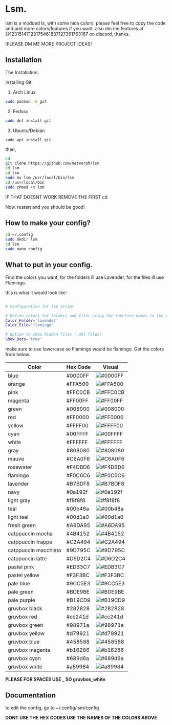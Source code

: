 
# Lsm.

lsm is a modded ls, with some nice colors.
please feel free to copy the code and add more colors/features if you want.
also dm me features at @12315147123175461837127361763167 on discord, thanks.

!PLEASE DM ME MORE PROJECT IDEAS!
## Installation

The Installation. 

Installing Git


 1. Arch Linux
```bash
sudo pacman -S git
```
 2. Fedora
```bash
sudo dnf install git
```

 3. Ubuntu/Debian
```
sudo apt install git
```
then,
```bash
cd
git clone https://github.com/networph/lsm
cd lsm
cd lsm
sudo mv lsm /usr/local/bin/lsm
cd /usr/local/bin
sudo chmod +x lsm
```



IF THAT DOESNT WORK REMOVE THE FIRST cd 

Now, restart and you should be good!
## How to make your config?
```bash
cd ~/.config
sudo mkdir lsm
cd lsm
sudo nano config
```
## What to put in your config.
Find the colors you want, for the folders ill use 
Lavender, for the files ill use Flamingo.

this is what it would look like:
```bash

# Configuration for lsm script

# Define colors for folders and files using the function names in the script
Color_Folder='lavender'
Color_File='flamingo'

# Option to show hidden files (.dot files)
Show_Dots='true'

```
make sure to use lowercase so Flamingo would be flamingo.
Get the colors from below.


| Color              | Hex Code   | Visual                                       |
|--------------------|------------|----------------------------------------------|
| blue               | #0000FF    | ![#0000FF](https://via.placeholder.com/10/0000FF?text=+) |
| orange             | #FFA500    | ![#FFA500](https://via.placeholder.com/10/FFA500?text=+) |
| pink               | #FFC0CB    | ![#FFC0CB](https://via.placeholder.com/10/FFC0CB?text=+) |
| magenta            | #FF00FF    | ![#FF00FF](https://via.placeholder.com/10/FF00FF?text=+) |
| green              | #008000    | ![#008000](https://via.placeholder.com/10/008000?text=+) |
| red                | #FF0000    | ![#FF0000](https://via.placeholder.com/10/FF0000?text=+) |
| yellow             | #FFFF00    | ![#FFFF00](https://via.placeholder.com/10/FFFF00?text=+) |
| cyan               | #00FFFF    | ![#00FFFF](https://via.placeholder.com/10/00FFFF?text=+) |
| white              | #FFFFFF    | ![#FFFFFF](https://via.placeholder.com/10/FFFFFF?text=+) |
| gray               | #808080    | ![#808080](https://via.placeholder.com/10/808080?text=+) |
| mauve              | #C6A0F6    | ![#C6A0F6](https://via.placeholder.com/10/C6A0F6?text=+) |
| rosewater          | #F4DBD6    | ![#F4DBD6](https://via.placeholder.com/10/F4DBD6?text=+) |
| flamingo           | #F0C6C6    | ![#F0C6C6](https://via.placeholder.com/10/F0C6C6?text=+) |
| lavender           | #B7BDF8    | ![#B7BDF8](https://via.placeholder.com/10/B7BDF8?text=+) |
| navy               | #0a192f    | ![#0a192f](https://via.placeholder.com/10/0a192f?text=+) |
| light gray         | #f8f8f8    | ![#f8f8f8](https://via.placeholder.com/10/f8f8f8?text=+) |
| teal               | #00b48a    | ![#00b48a](https://via.placeholder.com/10/00b48a?text=+) |
| light teal         | #00d1a0    | ![#00d1a0](https://via.placeholder.com/10/00d1a0?text=+) |
| fresh green        | #A6DA95    | ![#A6DA95](https://via.placeholder.com/10/A6DA95?text=+) |
| catppuccin mocha   | #4B4152    | ![#4B4152](https://via.placeholder.com/10/4B4152?text=+) |
| catppuccin frappe  | #C2A494    | ![#C2A494](https://via.placeholder.com/10/C2A494?text=+) |
| catppuccin macchiato | #9D795C  | ![#9D795C](https://via.placeholder.com/10/9D795C?text=+) |
| catppuccin latte   | #D6D2C4    | ![#D6D2C4](https://via.placeholder.com/10/D6D2C4?text=+) |
| pastel pink        | #EDB3C7    | ![#EDB3C7](https://via.placeholder.com/10/EDB3C7?text=+) |
| pastel yellow      | #F3F3BC    | ![#F3F3BC](https://via.placeholder.com/10/F3F3BC?text=+) |
| pale blue          | #9CC5E3    | ![#9CC5E3](https://via.placeholder.com/10/9CC5E3?text=+) |
| pale green         | #BDE9BE    | ![#BDE9BE](https://via.placeholder.com/10/BDE9BE?text=+) |
| pale purple        | #B19CD9    | ![#B19CD9](https://via.placeholder.com/10/B19CD9?text=+) |
| gruvbox black      | #282828    | ![#282828](https://via.placeholder.com/10/282828?text=+) |
| gruvbox red        | #cc241d    | ![#cc241d](https://via.placeholder.com/10/cc241d?text=+) |
| gruvbox green      | #98971a    | ![#98971a](https://via.placeholder.com/10/98971a?text=+) |
| gruvbox yellow     | #d79921    | ![#d79921](https://via.placeholder.com/10/d79921?text=+) |
| gruvbox blue       | #458588    | ![#458588](https://via.placeholder.com/10/458588?text=+) |
| gruvbox magenta    | #b16286    | ![#b16286](https://via.placeholder.com/10/b16286?text=+) |
| gruvbox cyan       | #689d6a    | ![#689d6a](https://via.placeholder.com/10/689d6a?text=+) |
| gruvbox white      | #a89984    | ![#a89984](https://via.placeholder.com/10/a89984?text=+) |


**PLEASE FOR SPACES USE _ SO gruvbox_white**

## Documentation

to edit the config, go to
~/.config/lsm/config

**DONT USE THE HEX CODES USE THE NAMES OF THE COLORS ABOVE**
